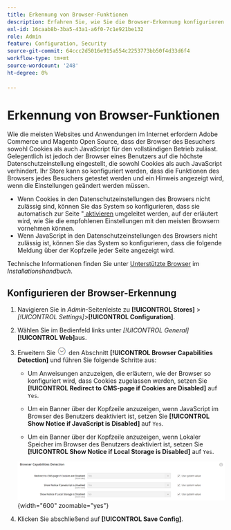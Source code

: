 ```yaml
---
title: Erkennung von Browser-Funktionen
description: Erfahren Sie, wie Sie die Browser-Erkennung konfigurieren und einen Hinweis anzeigen, wenn die Browser-Einstellungen des Kunden geändert werden müssen.
exl-id: 16caab8b-3ba5-43a1-a6f0-7c1e921be132
role: Admin
feature: Configuration, Security
source-git-commit: 64ccc2d5016e915a554c2253773bb50f4d33d6f4
workflow-type: tm+mt
source-wordcount: '248'
ht-degree: 0%

---
```


# Erkennung von Browser-Funktionen

Wie die meisten Websites und Anwendungen im Internet erfordern Adobe Commerce und Magento Open Source, dass der Browser des Besuchers sowohl Cookies als auch JavaScript für den vollständigen Betrieb zulässt. Gelegentlich ist jedoch der Browser eines Benutzers auf die höchste Datenschutzeinstellung eingestellt, die sowohl Cookies als auch JavaScript verhindert. Ihr Store kann so konfiguriert werden, dass die Funktionen des Browsers jedes Besuchers getestet werden und ein Hinweis angezeigt wird, wenn die Einstellungen geändert werden müssen.

- Wenn Cookies in den Datenschutzeinstellungen des Browsers nicht zulässig sind, können Sie das System so konfigurieren, dass sie automatisch zur Seite &quot;[ aktivieren](../content-design/pages.md#enable-cookies) umgeleitet werden, auf der erläutert wird, wie Sie die empfohlenen Einstellungen mit den meisten Browsern vornehmen können.
- Wenn JavaScript in den Datenschutzeinstellungen des Browsers nicht zulässig ist, können Sie das System so konfigurieren, dass die folgende Meldung über der Kopfzeile jeder Seite angezeigt wird.

Technische Informationen finden Sie unter [Unterstützte Browser](https://experienceleague.adobe.com/docs/commerce-operations/installation-guide/system-requirements.html?lang=de#supported-browsers) im _Installationshandbuch_.

## Konfigurieren der Browser-Erkennung

1. Navigieren Sie in _Admin_-Seitenleiste zu **[!UICONTROL Stores]** > _[!UICONTROL Settings]_>**[!UICONTROL Configuration]**.

1. Wählen Sie im Bedienfeld links unter _[!UICONTROL General]_&#x200B;**[!UICONTROL Web]**&#x200B;aus.

1. Erweitern Sie ![Erweiterungsauswahl](../assets/icon-display-expand.png) den Abschnitt **[!UICONTROL Browser Capabilities Detection]** und führen Sie folgende Schritte aus:

   - Um Anweisungen anzuzeigen, die erläutern, wie der Browser so konfiguriert wird, dass Cookies zugelassen werden, setzen Sie **[!UICONTROL Redirect to CMS-page if Cookies are Disabled]** auf `Yes`.

   - Um ein Banner über der Kopfzeile anzuzeigen, wenn JavaScript im Browser des Benutzers deaktiviert ist, setzen Sie **[!UICONTROL Show Notice if JavaScript is Disabled]** auf `Yes`.

   - Um ein Banner über der Kopfzeile anzuzeigen, wenn Lokaler Speicher im Browser des Benutzers deaktiviert ist, setzen Sie **[!UICONTROL Show Notice if Local Storage is Disabled]** auf `Yes`.

   ![Allgemeine Konfiguration - Erkennung von Webbrowser-Funktionen](../configuration-reference/general/assets/web-browser-capabilities-detection.png){width="600" zoomable="yes"}

1. Klicken Sie abschließend auf **[!UICONTROL Save Config]**.
